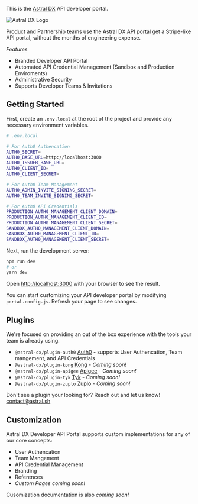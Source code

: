 This is the [Astral DX](https://astral.sh/) API developer portal.

![Astral DX Logo](https://static.wixstatic.com/media/3b1cdf_29b9afcb43dd489bbca1802a0ff6371a~mv2.png/v1/fill/w_282,h_100,al_c,q_85,usm_0.66_1.00_0.01,enc_auto/Astral%20Logo.png)

Product and Partnership teams use the Astral DX API portal get a Stripe-like API portal, without the months of engineering expense.

_Features_
- Branded Developer API Portal
- Automated API Credential Management (Sandbox and Production Enviroments)
- Administrative Security
- Supports Developer Teams & Invitations

## Getting Started

First, create an `.env.local` at the root of the project and provide any necessary environment variables.

```bash
# .env.local

# For Auth0 Authencation
AUTH0_SECRET=
AUTH0_BASE_URL=http://localhost:3000
AUTH0_ISSUER_BASE_URL=
AUTH0_CLIENT_ID=
AUTH0_CLIENT_SECRET=

# For Auth0 Team Management
AUTH0_ADMIN_INVITE_SIGNING_SECRET=
AUTH0_TEAM_INVITE_SIGNING_SECRET=

# For Auth0 API Credentials
PRODUCTION_AUTH0_MANAGEMENT_CLIENT_DOMAIN=
PRODUCTION_AUTH0_MANAGEMENT_CLIENT_ID=
PRODUCTION_AUTH0_MANAGEMENT_CLIENT_SECRET=
SANDBOX_AUTH0_MANAGEMENT_CLIENT_DOMAIN=
SANDBOX_AUTH0_MANAGEMENT_CLIENT_ID=
SANDBOX_AUTH0_MANAGEMENT_CLIENT_SECRET=
```

Next, run the development server:

```bash
npm run dev
# or
yarn dev
```

Open [http://localhost:3000](http://localhost:3000) with your browser to see the result.

You can start customizing your API developer portal by modifying `portal.config.js`. Refresh your page to see changes.

## Plugins

We're focused on providing an out of the box experience with the tools your team is already using.

- `@astral-dx/plugin-auth0` [Auth0](https://auth0.com/) - supports User Authencation, Team mangement, and API Credentials
- `@astral-dx/plugin-kong` [Kong](https://konghq.com/) - _Coming soon!_
- `@astral-dx/plugin-apigee` [Apigee](https://cloud.google.com/apigee) - _Coming soon!_
- `@astral-dx/plugin-tyk` [Tyk](https://tyk.io/) - _Coming soon!_
- `@astral-dx/plugin-zuplo` [Zuplo](https://zuplo.com/) - _Coming soon!_

Don't see a plugin your looking for? Reach out and let us know! [contact@astral.sh](mailto:contact@astral.sh)

## Customization

Astral DX Developer API Portal supports custom implementations for any of our core concepts:
- User Authencation
- Team Mangement
- API Credential Management
- Branding
- References
- _Custom Pages coming soon!_

Cusomization documentation is also _coming soon!_
